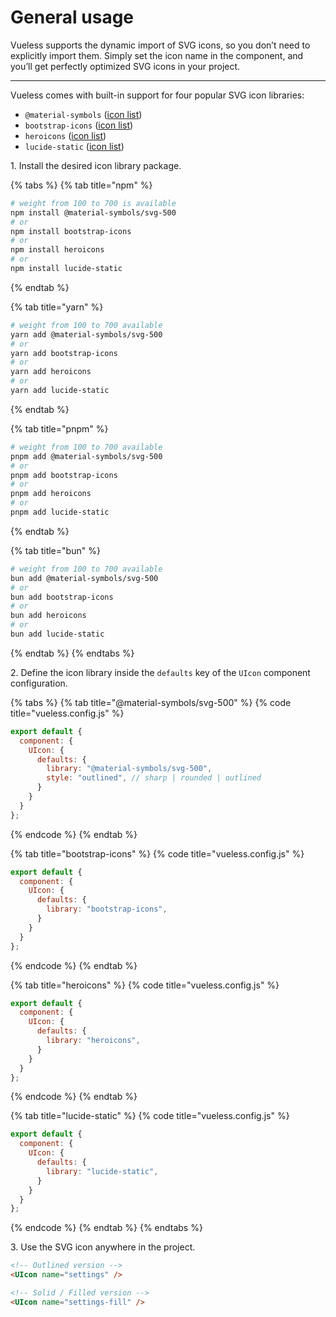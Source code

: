 # General usage

Vueless supports the dynamic import of SVG icons, so you don’t need to explicitly import them. Simply set the icon name in the component, and you’ll get perfectly optimized SVG icons in your project.&#x20;

***

Vueless comes with built-in support for four popular SVG icon libraries:&#x20;

* `@material-symbols` ([icon list](https://fonts.google.com/icons))
* `bootstrap-icons` ([icon list](https://icons.getbootstrap.com/))
* `heroicons` ([icon list](https://heroicons.com/outline))
* `lucide-static` ([icon list](https://lucide.dev/icons/))

1\. Install the desired icon library package.

{% tabs %}
{% tab title="npm" %}
```bash
# weight from 100 to 700 is available
npm install @material-symbols/svg-500
# or
npm install bootstrap-icons
# or
npm install heroicons
# or
npm install lucide-static
```
{% endtab %}

{% tab title="yarn" %}
```bash
# weight from 100 to 700 available
yarn add @material-symbols/svg-500
# or
yarn add bootstrap-icons
# or
yarn add heroicons
# or
yarn add lucide-static
```
{% endtab %}

{% tab title="pnpm" %}
```bash
# weight from 100 to 700 available
pnpm add @material-symbols/svg-500
# or
pnpm add bootstrap-icons
# or
pnpm add heroicons
# or
pnpm add lucide-static
```
{% endtab %}

{% tab title="bun" %}
```bash
# weight from 100 to 700 available
bun add @material-symbols/svg-500
# or
bun add bootstrap-icons
# or
bun add heroicons
# or
bun add lucide-static
```
{% endtab %}
{% endtabs %}

2\. Define the icon library inside the `defaults` key of the `UIcon` component configuration.

{% tabs %}
{% tab title="@material-symbols/svg-500" %}
{% code title="vueless.config.js" %}
```javascript
export default {
  component: {
    UIcon: {
      defaults: {
        library: "@material-symbols/svg-500",
        style: "outlined", // sharp | rounded | outlined
      }
    }
  }
};
```
{% endcode %}
{% endtab %}

{% tab title="bootstrap-icons" %}
{% code title="vueless.config.js" %}
```javascript
export default {
  component: {
    UIcon: {
      defaults: {
        library: "bootstrap-icons",
      }
    }
  }
};
```
{% endcode %}
{% endtab %}

{% tab title="heroicons" %}
{% code title="vueless.config.js" %}
```javascript
export default {
  component: {
    UIcon: {
      defaults: {
        library: "heroicons",
      }
    }
  }
};
```
{% endcode %}
{% endtab %}

{% tab title="lucide-static" %}
{% code title="vueless.config.js" %}
```javascript
export default {
  component: {
    UIcon: {
      defaults: {
        library: "lucide-static",
      }
    }
  }
};
```
{% endcode %}
{% endtab %}
{% endtabs %}

3\. Use the SVG icon anywhere in the project.

```html
<!-- Outlined version -->
<UIcon name="settings" />

<!-- Solid / Filled version -->
<UIcon name="settings-fill" />
```
